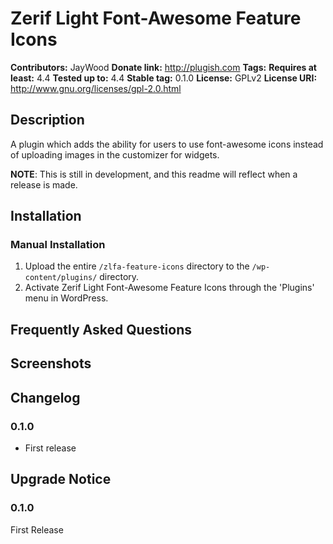 # Zerif Light Font-Awesome Feature Icons #
**Contributors:**      JayWood
**Donate link:**       http://plugish.com
**Tags:**
**Requires at least:** 4.4
**Tested up to:**      4.4
**Stable tag:**        0.1.0
**License:**           GPLv2
**License URI:**       http://www.gnu.org/licenses/gpl-2.0.html

## Description ##

A plugin which adds the ability for users to use font-awesome icons instead of uploading images in the customizer for widgets.

**NOTE**: This is still in development, and this readme will reflect when a release is made.

## Installation ##

### Manual Installation ###

1. Upload the entire `/zlfa-feature-icons` directory to the `/wp-content/plugins/` directory.
2. Activate Zerif Light Font-Awesome Feature Icons through the 'Plugins' menu in WordPress.

## Frequently Asked Questions ##


## Screenshots ##


## Changelog ##

### 0.1.0 ###
* First release

## Upgrade Notice ##

### 0.1.0 ###
First Release
